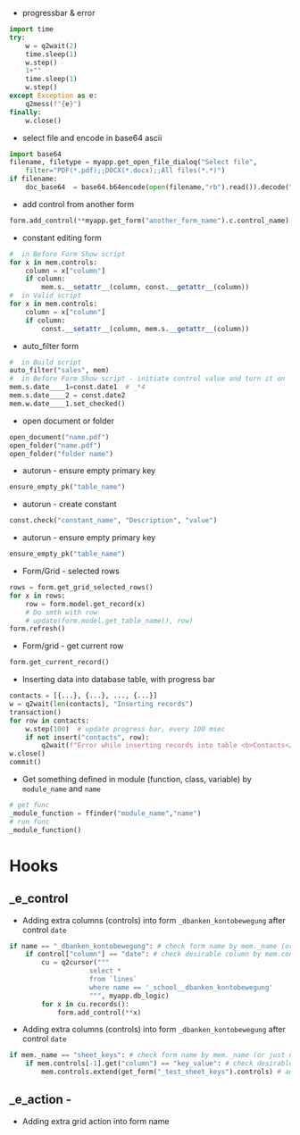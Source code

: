 * progressbar & error
```python
import time
try:
    w = q2wait(2)
    time.sleep(1)
    w.step()
    1+""
    time.sleep(1)
    w.step()
except Exception as e:
    q2mess(f"{e}")
finally:
    w.close()
```

* select file and encode in base64 ascii
```python
import base64
filename, filetype = myapp.get_open_file_dialoq("Select file", 
    filter="PDF(*.pdf);;DOCX(*.docx);;All files(*.*)")
if filename:
    doc_base64  = base64.b64encode(open(filename,"rb").read()).decode("ascii")
```

* add control from another form
```python
form.add_control(**myapp.get_form("another_form_name").c.control_name)
```

* constant editing form
```python
#  in Before Form Show script
for x in mem.controls:
    column = x["column"]
    if column:
        mem.s.__setattr__(column, const.__getattr__(column))
#  in Valid script
for x in mem.controls:
    column = x["column"]
    if column:
        const.__setattr__(column, mem.s.__getattr__(column))
```

* auto_filter form
```python
#  in Build script
auto_filter("sales", mem)
#  in Before Form Show script - initiate control value and turn it on
mem.s.date____1=const.date1  # _*4
mem.s.date____2 = const.date2
mem.w.date____1.set_checked()
```

* open document or folder
```python
open_document("name.pdf")
open_folder("name.pdf")
open_folder("folder name")
```

* autorun - ensure empty primary key
```python
ensure_empty_pk("table_name")
```

* autorun - create constant
```python
const.check("constant_name", "Description", "value")
```
* autorun - ensure empty primary key
```python
ensure_empty_pk("table_name")
```

* Form/Grid - selected rows
```python
rows = form.get_grid_selected_rows()
for x in rows:
	row = form.model.get_record(x)
	# Do smth with row
	# update(form.model.get_table_name(), row)
form.refresh()
```
* Form/grid - get current row
```python
form.get_current_record()
```

* Inserting data into database table, with progress bar
```python
contacts = [{...}, {...}, ..., {...}]
w = q2wait(len(contacts), "Inserting records")
transaction()
for row in contacts:
    w.step(100)  # update progress bar, every 100 msec
    if not insert("contacts", row):
        q2wait(f"Error while inserting records into table <b>Contacts</b>- {last_error()}!")
w.close()
commit()
```

* Get something defined in module (function, class, variable) by `module_name` and  `name`
```python
# get func
_module_function = ffinder("module_name","name")
# run func
_module_function()
```

# Hooks
## _e_control 
* Adding extra columns (controls) into form `_dbanken_kontobewegung` after control `date`
```python
if name == "_dbanken_kontobewegung": # check form name by mem._name (or just name)
    if control["column"] == "date": # check desirable column by mem.controls (or control)
        cu = q2cursor("""
                    select *
                    from `lines`
                    where name == '_school__dbanken_kontobewegung'
                    """, myapp.db_logic)
        for x in cu.records():
            form.add_control(**x)
```

* Adding extra columns (controls) into form `_dbanken_kontobewegung` after control `date`
```python
if mem._name == "sheet_keys": # check form name by mem._name (or just name)
    if mem.controls[-1].get("column") == "key_value": # check desirable column by mem.controls (or control)
        mem.controls.extend(get_form("_test_sheet_keys").controls) # add extra columns
```
## _e_action - 
* Adding extra grid action into form name 
```python
```

